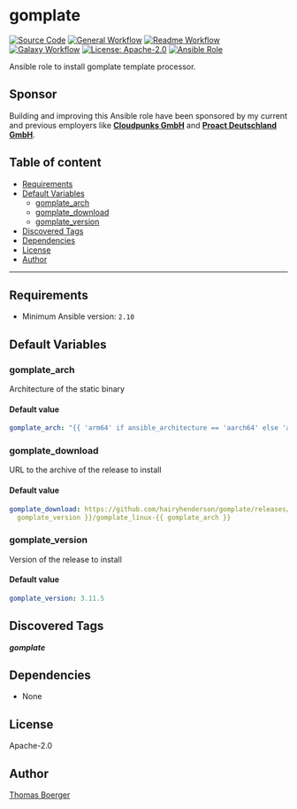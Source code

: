 # gomplate

[![Source Code](https://img.shields.io/badge/github-source%20code-blue?logo=github&logoColor=white)](https://github.com/rolehippie/gomplate)
[![General Workflow](https://github.com/rolehippie/gomplate/actions/workflows/general.yml/badge.svg)](https://github.com/rolehippie/gomplate/actions/workflows/general.yml)
[![Readme Workflow](https://github.com/rolehippie/gomplate/actions/workflows/docs.yml/badge.svg)](https://github.com/rolehippie/gomplate/actions/workflows/docs.yml)
[![Galaxy Workflow](https://github.com/rolehippie/gomplate/actions/workflows/galaxy.yml/badge.svg)](https://github.com/rolehippie/gomplate/actions/workflows/galaxy.yml)
[![License: Apache-2.0](https://img.shields.io/github/license/rolehippie/gomplate)](https://github.com/rolehippie/gomplate/blob/master/LICENSE)
[![Ansible Role](https://img.shields.io/badge/role-rolehippie.gomplate-blue)](https://galaxy.ansible.com/rolehippie/gomplate)

Ansible role to install gomplate template processor.

## Sponsor

Building and improving this Ansible role have been sponsored by my current and previous employers like **[Cloudpunks GmbH](https://cloudpunks.de)** and **[Proact Deutschland GmbH](https://www.proact.eu)**.

## Table of content

- [Requirements](#requirements)
- [Default Variables](#default-variables)
  - [gomplate_arch](#gomplate_arch)
  - [gomplate_download](#gomplate_download)
  - [gomplate_version](#gomplate_version)
- [Discovered Tags](#discovered-tags)
- [Dependencies](#dependencies)
- [License](#license)
- [Author](#author)

---

## Requirements

- Minimum Ansible version: `2.10`

## Default Variables

### gomplate_arch

Architecture of the static binary

#### Default value

```YAML
gomplate_arch: "{{ 'arm64' if ansible_architecture == 'aarch64' else 'amd64' }}"
```

### gomplate_download

URL to the archive of the release to install

#### Default value

```YAML
gomplate_download: https://github.com/hairyhenderson/gomplate/releases/download/v{{
  gomplate_version }}/gomplate_linux-{{ gomplate_arch }}
```

### gomplate_version

Version of the release to install

#### Default value

```YAML
gomplate_version: 3.11.5
```

## Discovered Tags

**_gomplate_**


## Dependencies

- None

## License

Apache-2.0

## Author

[Thomas Boerger](https://github.com/tboerger)
